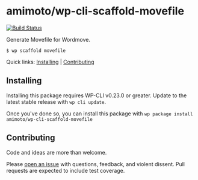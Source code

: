 # amimoto/wp-cli-scaffold-movefile

[![Build Status](https://travis-ci.org/miya0001/wp-cli-scaffold-movefile.svg?branch=master)](https://travis-ci.org/miya0001/wp-cli-scaffold-movefile)

Generate Movefile for Wordmove.

```
$ wp scaffold movefile
```

Quick links: [Installing](#installing) | [Contributing](#contributing)

## Installing

Installing this package requires WP-CLI v0.23.0 or greater. Update to the latest stable release with `wp cli update`.

Once you've done so, you can install this package with `wp package install amimoto/wp-cli-scaffold-movefile`

## Contributing

Code and ideas are more than welcome.

Please [open an issue](https://github.com/miya0001/wp-cli-scaffold-movefile/issues) with questions, feedback, and violent dissent. Pull requests are expected to include test coverage.
